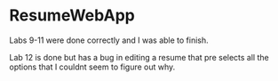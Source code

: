 # ResumeWebApp

Labs 9-11 were done correctly and I was able to finish.

Lab 12 is done but has a bug in editing a resume that pre selects all the options that I couldnt seem to figure out why.
